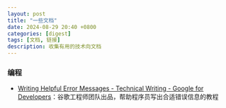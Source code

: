 ```yaml
---
layout: post
title: "一些文档"
date: 2024-08-29 20:40 +0800
categories: [digest]
tags: [文档, 链接]
description: 收集有用的技术向文档
---
```




### 编程

- [Writing Helpful Error Messages - Technical Writing - Google for Developers](https://developers.google.com/tech-writing/error-messages)：谷歌工程师团队出品，帮助程序员写出合适错误信息的教程

  
